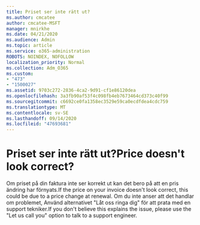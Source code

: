 ```yaml
---
title: Priset ser inte rätt ut?
ms.author: cmcatee
author: cmcatee-MSFT
manager: mnirkhe
ms.date: 04/21/2020
ms.audience: Admin
ms.topic: article
ms.service: o365-administration
ROBOTS: NOINDEX, NOFOLLOW
localization_priority: Normal
ms.collection: Adm_O365
ms.custom:
- "473"
- "1500027"
ms.assetid: 9703c272-2836-4ca2-9d91-cf1e86120dea
ms.openlocfilehash: 3a3fb90af53f4c098fb4eb7673464cd373c40f99
ms.sourcegitcommit: c6692ce0fa1358ec3529e59ca0ecdfdea4cdc759
ms.translationtype: MT
ms.contentlocale: sv-SE
ms.lasthandoff: 09/14/2020
ms.locfileid: "47693681"
---
```

# <a name="price-doesnt-look-correct"></a><span data-ttu-id="345b6-102">Priset ser inte rätt ut?</span><span class="sxs-lookup"><span data-stu-id="345b6-102">Price doesn't look correct?</span></span>

<span data-ttu-id="345b6-103">Om priset på din faktura inte ser korrekt ut kan det bero på att en pris ändring har förnyats.</span><span class="sxs-lookup"><span data-stu-id="345b6-103">If the price on your invoice doesn't look correct, this could be due to a price change at renewal.</span></span> <span data-ttu-id="345b6-104">Om du inte anser att det handlar om problemet, Använd alternativet "Låt oss ringa dig" för att prata med en support tekniker.</span><span class="sxs-lookup"><span data-stu-id="345b6-104">If you don't believe this explains the issue, please use the "Let us call you" option to talk to a support engineer.</span></span>
